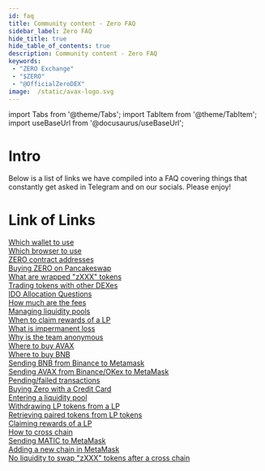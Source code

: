 ```yaml
---
id: faq
title: Community content - Zero FAQ
sidebar_label: Zero FAQ
hide_title: true
hide_table_of_contents: true
description: Community content - Zero FAQ
keywords:
 - "ZERO Exchange"
 - "$ZERO"
 - "@OfficialZeroDEX"
image:  /static/avax-logo.svg
---
```


import Tabs from '@theme/Tabs';
import TabItem from '@theme/TabItem';
import useBaseUrl from '@docusaurus/useBaseUrl';

# Intro
Below is a list of links we have compiled into a FAQ covering things that constantly get asked in Telegram and on our socials. Please enjoy!

# Link of Links

[Which wallet to use](faq/faq001.md)  
[Which browser to use](faq/faq002.md)  
[ZERO contract addresses](faq/faq003.md)  
[Buying ZERO on Pancakeswap](faq/faq004.md)  
[What are wrapped "zXXX" tokens](faq/faq005.md)  
[Trading tokens with other DEXes](faq/faq006.md)  
[IDO Allocation Questions](faq/faq007.md)  
[How much are the fees](faq/faq008.md)  
[Managing liquidity pools](faq/faq009.md)  
[When to claim rewards of a LP](faq/faq010.md)  
[What is impermanent loss](faq/faq011.md)  
[Why is the team anonymous](faq/faq012.md)  
[Where to buy AVAX](faq/faq013.md)  
[Where to buy BNB](faq/faq014.md)  
[Sending BNB from Binance to Metamask](faq/faq015.md)  
[Sending AVAX from Binance/OKex to MetaMask](faq/faq016.md)  
[Pending/failed transactions](faq/faq017.md)  
[Buying Zero with a Credit Card](faq/faq018.md)  
[Entering a liquidity pool](faq/faq019.md)  
[Withdrawing LP tokens from a LP](faq/faq020.md)  
[Retrieving paired tokens from LP tokens](faq/faq021.md)  
[Claiming rewards of a LP](faq/faq022.md)  
[How to cross chain](faq/faq023.md)  
[Sending MATIC to MetaMask](faq/faq024.md)  
[Adding a new chain in MetaMask](faq/faq025.md)  
[No liquidity to swap "zXXX" tokens after a cross chain](faq/faq026.md) 
